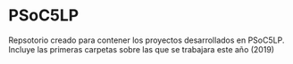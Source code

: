 # PSoC5LP
Repsotorio creado para contener los proyectos desarrollados en PSoC5LP. Incluye las primeras carpetas sobre las que se trabajara este año (2019)
